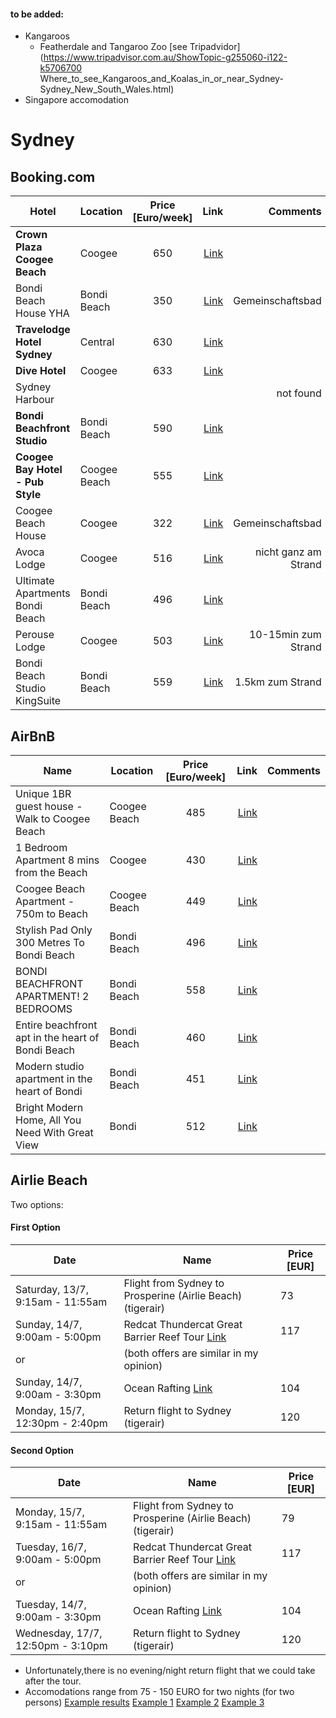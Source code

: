 
#### to be added: 
- Kangaroos  
    - Featherdale and Tangaroo Zoo [see Tripadvidor](https://www.tripadvisor.com.au/ShowTopic-g255060-i122-k5706700 Where_to_see_Kangaroos_and_Koalas_in_or_near_Sydney-Sydney_New_South_Wales.html)
- Singapore accomodation

# Sydney
## Booking.com

| Hotel         | Location | Price [Euro/week]           | Link  |  Comments  |
| ------------- |------- |:-------------:| -----:| -----:|
| __Crown Plaza Coogee Beach__|    Coogee  | 650 | [Link](https://www.booking.com/hotel/au/crowne-plaza-coogee-beach.de.html?label=gen173nr-1DCAEoggI46AdIM1gEaA-IAQGYAQe4AQfIAQ3YAQPoAQGIAgGoAgO4AoKf7OgFwAIB;sid=2e58f22da5e80bfab98eba2fd119eae4;all_sr_blocks=3746308_95160599_2_1_0;checkin=2019-07-12;checkout=2019-07-19;dest_id=13241;dest_type=landmark;dist=0;group_adults=2;hapos=2;highlighted_blocks=3746308_95160599_2_1_0;hpos=2;nflt=pri%3D1%3Bpri%3D2%3B;room1=A%2CA;sb_price_type=total;sr_order=popularity;srepoch=1562054789;srpvid=bab53902d3c60064;type=total;ucfs=1&#hotelTmpl "Booking.com") ||
| Bondi Beach House   YHA   |Bondi Beach |   350   |  [Link](https://www.booking.com/hotel/au/bondi-beachouse-yha.de.html?aid=304142;label=gen173nr-1DCAEoggI46AdIM1gEaA-IAQGYAQe4AQfIAQ3YAQPoAQGIAgGoAgO4Aquj7OgFwAIB;sid=2e58f22da5e80bfab98eba2fd119eae4;all_sr_blocks=31218901_115595049_0_0_0;checkin=2019-07-12;checkout=2019-07-19;dest_id=13241;dest_type=landmark;dist=0;group_adults=2;hapos=11;highlighted_blocks=31218901_115595049_0_0_0;hpos=11;nflt=pri%3D1%3Bpri%3D2%3B;room1=A%2CA;sb_price_type=total;sr_order=popularity;srepoch=1562055151;srpvid=9fe239b7532a016f;type=total;ucfs=1&#hotelTmpl "Booking.com")  |Gemeinschaftsbad|
| __Travelodge Hotel Sydney__ | Central |   630 |[Link](https://www.booking.com/hotel/au/travelodge-sydney.de.html?label=gen173nr-1DCAEoggI46AdIM1gEaA-IAQGYAQe4AQfIAQ3YAQPoAQGIAgGoAgO4Aquj7OgFwAIB;sid=2e58f22da5e80bfab98eba2fd119eae4;all_sr_blocks=3794514_95161793_2_2_0;checkin=2019-07-12;checkout=2019-07-19;dest_id=-1603135;dest_type=city;dist=0;group_adults=2;group_children=0;hapos=1;highlighted_blocks=3794514_95161793_2_2_0;hpos=1;no_rooms=1;room1=A%2CA;sb_price_type=total;sr_order=popularity;srepoch=1562055434;srpvid=9abe3a446f000105;type=total;ucfs=1&#hotelTmpl "Booking.com")  ||
| __Dive Hotel__ |Coogee |    633   | [Link](https://www.booking.com/hotel/au/dive.de.html?label=gen173nr-1DCAEoggI46AdIM1gEaA-IAQGYAQe4AQfIAQ3YAQPoAQGIAgGoAgO4Aquj7OgFwAIB;sid=2e58f22da5e80bfab98eba2fd119eae4;all_sr_blocks=17780001_88832066_0_1_0;checkin=2019-07-12;checkout=2019-07-19;dest_id=-1603135;dest_type=city;dist=0;group_adults=2;group_children=0;hapos=1;highlighted_blocks=17780001_88832066_0_1_0;hpos=1;no_rooms=1;room1=A%2CA;sb_price_type=total;sr_order=popularity;srepoch=1562055520;srpvid=029b3a6f45e80239;type=total;ucfs=1&#hotelTmpl "Booking.com")  ||
| Sydney Harbour ||     |  | not found  |
|__Bondi Beachfront Studio__ |Bondi Beach| 590|[Link](https://www.booking.com/hotel/au/bondi-beachfront-studio-bondi-beach.de.html?aid=304142;label=gen173nr-1DCAEoggI46AdIM1gEaA-IAQGYAQe4AQfIAQ3YAQPoAQGIAgGoAgO4Aquj7OgFwAIB;sid=2e58f22da5e80bfab98eba2fd119eae4;all_sr_blocks=433127102_130039075_2_0_0;bhgwe_bhr=1;bhgwe_cep=1;checkin=2019-07-12;checkout=2019-07-19;dest_id=-1603135;dest_type=city;dist=0;group_adults=2;hapos=8;highlighted_blocks=433127102_130039075_2_0_0;hpos=8;nflt=pri%3D1%3Bpri%3D2%3Bpopular_nearby_landmarks%3D13241%3B;room1=A%2CA;sb_price_type=total;sr_order=price;srepoch=1562055990;srpvid=440f3b5b6c65003a;type=total;ucfs=1&#map_closed "Booking.com")||
|__Coogee Bay Hotel - Pub Style__|Coogee Beach|555 |[Link](https://www.booking.com/hotel/au/coogee-bay-pub-style.de.html?aid=304142;label=gen173nr-1DCAEoggI46AdIM1gEaA-IAQGYAQe4AQfIAQ3YAQPoAQGIAgGoAgO4Aquj7OgFwAIB;sid=2e58f22da5e80bfab98eba2fd119eae4;all_sr_blocks=397179901_123136407_2_2_0;checkin=2019-07-12;checkout=2019-07-19;dest_id=-1603135;dest_type=city;dist=0;group_adults=2;hapos=15;highlighted_blocks=397179901_123136407_2_2_0;hpos=15;nflt=pri%3D1%3Bpri%3D2%3B;room1=A%2CA;sb_price_type=total;sr_order=popularity;srepoch=1562056733;srpvid=0ac93cce126301e7;type=total;ucfs=1&#hotelTmpl "Booking.com")||
| Coogee Beach House | Coogee |322|[Link](https://www.booking.com/hotel/au/coogee-beach-house.de.html?aid=304142;label=gen173nr-1DCAEoggI46AdIM1gEaA-IAQGYAQe4AQfIAQ3YAQPoAQGIAgGoAgO4Aquj7OgFwAIB;sid=2e58f22da5e80bfab98eba2fd119eae4;checkin=2019-07-12;checkout=2019-07-19;room1=A,A;homd=1;srpvid=525f3c19daab01d1;srepoch=1562056489;atlas_src=hp_iw_btn "Booking.com")|Gemeinschaftsbad|
|Avoca Lodge | Coogee|516 |[Link](https://www.booking.com/hotel/au/avoca-lodge.de.html?aid=304142;label=gen173nr-1DCAEoggI46AdIM1gEaA-IAQGYAQe4AQfIAQ3YAQPoAQGIAgGoAgO4Aquj7OgFwAIB;sid=2e58f22da5e80bfab98eba2fd119eae4;checkin=2019-07-12;checkout=2019-07-19;room1=A,A;homd=1;srpvid=e6fb3dc21773017f;srepoch=1562057257;atlas_src=hp_iw_title "Booking.com")|nicht ganz am Strand|
|Ultimate Apartments Bondi Beach |Bondi Beach |496 |[Link](https://www.booking.com/hotel/au/ultimate-apartments-bondi-beach-bondi-beach.de.html?aid=304142;label=gen173nr-1DCAEoggI46AdIM1gEaA-IAQGYAQe4AQfIAQ3YAQPoAQGIAgGoAgO4Aquj7OgFwAIB;sid=2e58f22da5e80bfab98eba2fd119eae4;all_sr_blocks=38966201_158474860_0_0_0;bhgwe_bhr=0;checkin=2019-07-12;checkout=2019-07-19;dest_id=-1603135;dest_type=city;dist=0;group_adults=2;hapos=34;highlighted_blocks=38966201_158474860_0_0_0;hpos=34;map=1;nflt=pri%3D1%3Bpri%3D2%3B;room1=A%2CA;sb_price_type=total;sr_order=popularity;srepoch=1562056733;srpvid=0ac93cce126301e7;type=total;ucfs=1&#map_closed "Booking.com")||
|Perouse Lodge|Coogee |503|[Link](https://www.booking.com/hotel/au/perouse-lodge.de.html?aid=304142;label=gen173nr-1DCAEoggI46AdIM1gEaA-IAQGYAQe4AQfIAQ3YAQPoAQGIAgGoAgO4Aquj7OgFwAIB;sid=2e58f22da5e80bfab98eba2fd119eae4;all_sr_blocks=4565501_91287914_0_0_0;checkin=2019-07-12;checkout=2019-07-19;dest_id=-1603135;dest_type=city;dist=0;group_adults=2;hapos=90;highlighted_blocks=4565501_91287914_0_0_0;hpos=45;nflt=pri%3D1%3Bpri%3D2%3B;room1=A%2CA;sb_price_type=total;sr_order=popularity;srepoch=1562058061;srpvid=27483f665c230205;type=total;ucfs=1&#map_closed "Booking.com")|10-15min zum Strand|
|Bondi Beach Studio KingSuite|Bondi Beach |559|[Link](https://www.booking.com/hotel/au/bondi-beach-studio-king-suite-balcony-bondi.de.html?aid=304142;label=gen173nr-1DCAEoggI46AdIM1gEaA-IAQGYAQe4AQfIAQ3YAQPoAQGIAgGoAgO4Aquj7OgFwAIB;sid=2e58f22da5e80bfab98eba2fd119eae4;all_sr_blocks=295110801_131636283_2_0_0;bhgwe_bhr=1;bhgwe_cep=1;checkin=2019-07-12;checkout=2019-07-19;dest_id=-1603135;dest_type=city;dist=0;group_adults=2;hapos=283;highlighted_blocks=295110801_131636283_2_0_0;hpos=13;nflt=pri%3D1%3Bpri%3D2%3B;room1=A%2CA;sb_price_type=total;sr_order=popularity;srepoch=1562059120;srpvid=644a4178da67003c;type=total;ucfs=1&#map_closed "Booking.com")|1.5km zum Strand|

## AirBnB
| Name         | Location | Price [Euro/week]           | Link  |  Comments  |
| ------------- |------- |:-------------:| -----:| -----:|
|Unique 1BR guest house - Walk to Coogee Beach|Coogee Beach|485 |[Link](https://www.airbnb.de/rooms/32168315?location=Coogee%2C%20New%20South%20Wales&toddlers=0&adults=2&check_in=2019-07-12&check_out=2019-07-19&source_impression_id=p3_1562059981_RD8vvqp%2FARg7kK6r "Airbnb.com")||
|1 Bedroom Apartment 8 mins from the Beach|Coogee|430 |[Link](https://www.airbnb.de/rooms/27530370?location=Coogee%2C%20New%20South%20Wales&toddlers=0&adults=2&check_in=2019-07-12&check_out=2019-07-19&source_impression_id=p3_1562060032_v2bQnBQoqmBTOyJs "Airbnb.de")||
|Coogee Beach Apartment - 750m to Beach|Coogee Beach|449 |[Link](https://www.airbnb.de/rooms/30376995?location=Coogee%2C%20New%20South%20Wales&toddlers=0&adults=2&check_in=2019-07-12&check_out=2019-07-19&source_impression_id=p3_1562060079_D7V7gu%2BfZPhflno4)||
|Stylish Pad Only 300 Metres To Bondi Beach|Bondi Beach| 496|[Link](https://www.airbnb.de/rooms/18880304?location=Bondi%20Beach%2C%20New%20South%20Wales%2C%20Australien&toddlers=0&adults=2&check_in=2019-07-12&check_out=2019-07-19&source_impression_id=p3_1562060278_puwcal93a%2FsOeWXJ)||
|BONDI BEACHFRONT APARTMENT! 2 BEDROOMS| Bondi Beach|558|[Link](https://www.airbnb.de/rooms/32988019?location=Bondi%20Beach%2C%20New%20South%20Wales%2C%20Australien&toddlers=0&adults=2&check_in=2019-07-12&check_out=2019-07-19&source_impression_id=p3_1562060289_t2bIrX8fVaK0Rinp)||
|Entire beachfront apt in the heart of Bondi Beach|Bondi Beach|460 |[Link](https://www.airbnb.de/rooms/30830431?location=Bondi%20Beach%2C%20New%20South%20Wales%2C%20Australien&toddlers=0&adults=2&check_in=2019-07-12&check_out=2019-07-19&source_impression_id=p3_1562060301_bVm4izgvuV4JVt0i)||
|Modern studio apartment in the heart of Bondi|Bondi Beach| 451 |[Link](https://www.airbnb.de/rooms/34704342?location=Bondi%20Beach%2C%20New%20South%20Wales%2C%20Australien&toddlers=0&adults=2&check_in=2019-07-12&check_out=2019-07-19&source_impression_id=p3_1562060347_vLIO6AG96iEkglIh)||
|Bright Modern Home, All You Need With Great View| Bondi| 512 |[Link](https://www.airbnb.de/rooms/36241527?location=Bondi%20Beach%2C%20New%20South%20Wales%2C%20Australien&toddlers=0&adults=2&check_in=2019-07-12&check_out=2019-07-19&source_impression_id=p3_1562060406_kd1r%2F9cvo%2Bt3bmvy)||

## Airlie Beach

Two options:
#### First Option
| Date         |   Name|Price [EUR]|
| ------------- |-------|-------|
|Saturday, 13/7, 9:15am - 11:55am| Flight from Sydney to Prosperine (Airlie Beach) (tigerair)|73|
|Sunday, 14/7, 9:00am - 5:00pm| Redcat Thundercat Great Barrier Reef Tour [Link](https://redcatadventures.com.au/package/thundercat/)| 117|
|or| (both offers are similar in my opinion)|
|Sunday, 14/7, 9:00am - 3:30pm|Ocean Rafting [Link](https://oceanrafting.com.au/tours/northern-exposure/)|104|
|Monday, 15/7, 12:30pm - 2:40pm| Return flight to Sydney (tigerair) |120|

#### Second Option
| Date         |   Name|Price [EUR]|
| ------------- |-------|-------|
|Monday, 15/7, 9:15am - 11:55am| Flight from Sydney to Prosperine (Airlie Beach) (tigerair)|79|
|Tuesday, 16/7, 9:00am - 5:00pm| Redcat Thundercat Great Barrier Reef Tour [Link](https://redcatadventures.com.au/package/thundercat/) |117|
|or|(both offers are similar in my opinion)|
|Tuesday, 14/7, 9:00am - 3:30pm|Ocean Rafting [Link](https://oceanrafting.com.au/tours/northern-exposure/)|104|
|Wednesday, 17/7, 12:50pm - 3:10pm| Return flight to Sydney (tigerair) |120|

- Unfortunately,there is no evening/night return flight that we could take after the tour.
- Accomodations range from 75 - 150 EURO for two nights (for two persons) [Example results](https://www.booking.com/searchresults.de.html?aid=397599&label=gog235jc-1FCAEoggI46AdIM1gDaA-IAQGYAQe4AQfIAQ3YAQHoAQH4AQyIAgGoAgO4Avu07egFwAIB&sid=2e58f22da5e80bfab98eba2fd119eae4&tmpl=searchresults&checkin=2019-07-13&checkout=2019-07-15&class_interval=1&dest_id=900040109&dest_type=city&group_adults=2&group_children=0&label_click=undef&no_rooms=1&raw_dest_type=city&room1=A%2CA&sb_price_type=total&shw_aparth=1&slp_r_match=0&srpvid=7a765f37ec4c01d4&ssb=empty&track_hp_back_button=1&rdf=) [Example 1](https://www.booking.com/hotel/au/airlie-beach-magnums.de.html?aid=397599;label=gog235jc-1FCAEoggI46AdIM1gDaA-IAQGYAQe4AQfIAQ3YAQHoAQH4AQyIAgGoAgO4Avu07egFwAIB;sid=2e58f22da5e80bfab98eba2fd119eae4;all_sr_blocks=89070304_119280365_2_0_0;checkin=2019-07-13;checkout=2019-07-15;dest_id=900040109;dest_type=city;dist=0;group_adults=2;hapos=1;highlighted_blocks=89070304_119280365_2_0_0;hpos=1;nflt=pri%3D1%3B;room1=A%2CA;sb_price_type=total;sr_order=popularity;srepoch=1562073885;srpvid=32b95e4ed5360070;type=total;ucfs=1&#hotelTmpl) [Example 2](https://www.booking.com/hotel/au/airlie-apartments.de.html?aid=397599;label=gog235jc-1FCAEoggI46AdIM1gDaA-IAQGYAQe4AQfIAQ3YAQHoAQH4AQyIAgGoAgO4Avu07egFwAIB;sid=2e58f22da5e80bfab98eba2fd119eae4;all_sr_blocks=26230902_127358952_2_0_0;bhgwe_bhr=1;bhgwe_cep=1;checkin=2019-07-13;checkout=2019-07-15;dest_id=900040109;dest_type=city;dist=0;group_adults=2;hapos=16;highlighted_blocks=26230902_127358952_2_0_0;hpos=16;room1=A%2CA;sb_price_type=total;sr_order=popularity;srepoch=1562074353;srpvid=91635f383c870182;type=total;ucfs=1&#hotelTmpl) [Example 3](https://www.booking.com/hotel/au/whitsunday-vista-resort.de.html?aid=397599;label=gog235jc-1FCAEoggI46AdIM1gDaA-IAQGYAQe4AQfIAQ3YAQHoAQH4AQyIAgGoAgO4Avu07egFwAIB;sid=2e58f22da5e80bfab98eba2fd119eae4;all_sr_blocks=25315102_179817136_2_0_0;checkin=2019-07-13;checkout=2019-07-15;dest_id=900040109;dest_type=city;dist=0;group_adults=2;hapos=23;highlighted_blocks=25315102_179817136_2_0_0;hpos=23;room1=A%2CA;sb_price_type=total;sr_order=popularity;srepoch=1562074353;srpvid=91635f383c870182;type=total;ucfs=1&#hotelTmpl)
